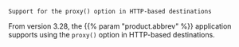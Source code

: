 ---
---
<!-- DISCLAIMER: This file is based on the syslog-ng Open Source Edition documentation https://github.com/balabit/syslog-ng-ose-guides/commit/2f4a52ee61d1ea9ad27cb4f3168b95408fddfdf2 and is used under the terms of The syslog-ng Open Source Edition Documentation License. The file has been modified by Axoflow. -->
`Support for the proxy() option in HTTP-based destinations`

From version 3.28, the {{% param "product.abbrev" %}} application supports using the `proxy()` option in HTTP-based destinations.
